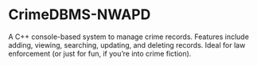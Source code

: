 # CrimeDBMS-NWAPD
A C++ console-based system to manage crime records. Features include adding, viewing, searching, updating, and deleting records. Ideal for law enforcement (or just for fun, if you’re into crime fiction).
